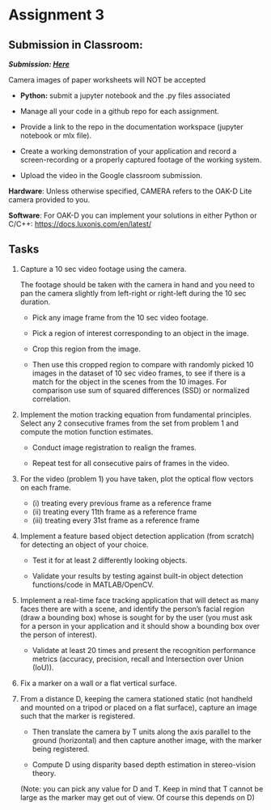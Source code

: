# Assignment 3

## Submission in Classroom:

**_Submission: [Here](https://github.com/brentonjackson/csc-4980/blob/master/Assignment3/Assignment%301.ipynb)_**

Camera images of paper worksheets will NOT be accepted

- **Python:** submit a jupyter notebook and the .py files associated

- Manage all your code in a github repo for each assignment.

- Provide a link to the repo in the documentation workspace
  (jupyter notebook or mlx file).

- Create a working demonstration of your application and record a screen-recording or a properly captured footage of the working system.
- Upload the video in the Google classroom submission.

**Hardware**: Unless otherwise specified, CAMERA refers to the OAK-D Lite camera provided to you.

**Software**:
For OAK-D you can implement your solutions in either Python or
C/C++: https://docs.luxonis.com/en/latest/

## Tasks

1. Capture a 10 sec video footage using the camera.

   The footage should be taken with the camera in hand and you need to pan the camera slightly from left-right or right-left during the 10 sec duration.

   - Pick any image frame from the 10 sec video footage.

   - Pick a region of interest corresponding to an object in the image.

   - Crop this region from the image.

   - Then use this cropped region to compare with randomly picked 10 images in the dataset of 10 sec video frames, to see if there is a match for the object in the scenes from the 10 images. For comparison use sum of squared differences (SSD) or normalized correlation.

2. Implement the motion tracking equation from fundamental principles.
   Select any 2 consecutive frames
   from the set from problem 1 and compute the motion function estimates.

   - Conduct image registration to
     realign the frames.

   - Repeat test for all consecutive pairs of frames in the video.

3. For the video (problem 1) you have taken, plot the optical flow vectors on each frame.

   - (i) treating every
     previous frame as a reference frame
   - (ii) treating every 11th frame as a reference frame
   - (iii) treating every 31st frame as a reference frame

4. Implement a feature based object detection application (from scratch) for detecting an object of
   your choice.

   - Test it for at least 2 differently looking objects.

   - Validate your results by testing against
     built-in object detection functions/code in MATLAB/OpenCV.

5. Implement a real-time face tracking application that will detect as many faces there are with a
   scene, and identify the person’s facial region (draw a bounding box) whose is sought for by the user
   (you must ask for a person in your application and it should show a bounding box over the person
   of interest).

   - Validate at least 20 times and present the recognition performance metrics (accuracy,
     precision, recall and Intersection over Union (IoU)).

6. Fix a marker on a wall or a flat vertical surface.
7. From a distance D, keeping the camera stationed static
   (not handheld and mounted on a tripod or placed on a flat surface), capture an image such that the marker
   is registered.

   - Then translate the camera by T units along the axis parallel to the ground (horizontal) and
     then capture another image, with the marker being registered.

   - Compute D using disparity based depth
     estimation in stereo-vision theory.

   (Note: you can pick any value for D and T. Keep in mind that T cannot
   be large as the marker may get out of view. Of course this depends on D)
